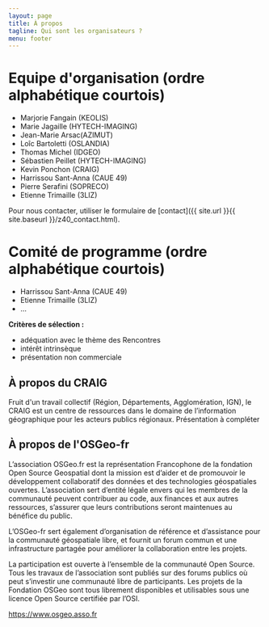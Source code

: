 ```yaml
---
layout: page
title: À propos
tagline: Qui sont les organisateurs ?
menu: footer
---
```


# Equipe d'organisation (ordre alphabétique courtois)

- Marjorie Fangain (KEOLIS)
- Marie Jagaille (HYTECH-IMAGING)
- Jean-Marie Arsac(AZIMUT)
- Loîc Bartoletti (OSLANDIA)
- Thomas Michel (IDGEO)
- Sébastien Peillet (HYTECH-IMAGING)
- Kevin Ponchon (CRAIG)
- Harrissou Sant-Anna (CAUE 49)
- Pierre Serafini (SOPRECO)
- Etienne Trimaille (3LIZ)

Pour nous contacter, utiliser le formulaire de [contact]({{ site.url }}{{ site.baseurl }}/z40_contact.html).

# Comité de programme (ordre alphabétique courtois)

- Harrissou Sant-Anna (CAUE 49)
- Etienne Trimaille (3LIZ)
- ...

**Critères de sélection :**

- adéquation avec le thème des Rencontres 
- intérêt intrinsèque
- présentation non commerciale

## À propos du CRAIG

Fruit d'un travail collectif (Région, Départements, Agglomération, IGN), le CRAIG est un centre de ressources dans le domaine de l’information géographique pour les acteurs publics régionaux. 
Présentation à compléter

## À propos de l'OSGeo-fr

L’association OSGeo.fr est la représentation Francophone de la fondation Open Source Geospatial dont la mission est d’aider et de promouvoir le développement collaboratif des données et des technologies géospatiales ouvertes. L’association sert d’entité légale envers qui les membres de la communauté peuvent contribuer au code, aux finances et aux autres ressources, s’assurer que leurs contributions seront maintenues au bénéfice du public.

L’OSGeo-fr sert également d’organisation de référence et d’assistance pour la communauté géospatiale libre, et fournit un forum commun et une infrastructure partagée pour améliorer la collaboration entre les projets.

La participation est ouverte à l’ensemble de la communauté Open Source. Tous les travaux de l’association sont publiés sur des forums publics où peut s’investir une communauté libre de participants. Les projets de la Fondation OSGeo sont tous librement disponibles et utilisables sous une licence Open Source certifiée par l’OSI.

https://www.osgeo.asso.fr 
